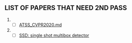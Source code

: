 ## LIST OF PAPERS THAT NEED 2ND PASS

1. - [ ] [ATSS_CVPR2020.md](./ATSS_CVPR2020.md)
2. - [ ] [SSD: single shot multibox detector](https://arxiv.org/abs/1512.02325)